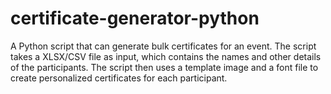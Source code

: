 # certificate-generator-python
A Python script that can generate bulk certificates for an event. The script takes a XLSX/CSV file as input, which contains the names and other details of the participants. The script then uses a template image and a font file to create personalized certificates for each participant.
